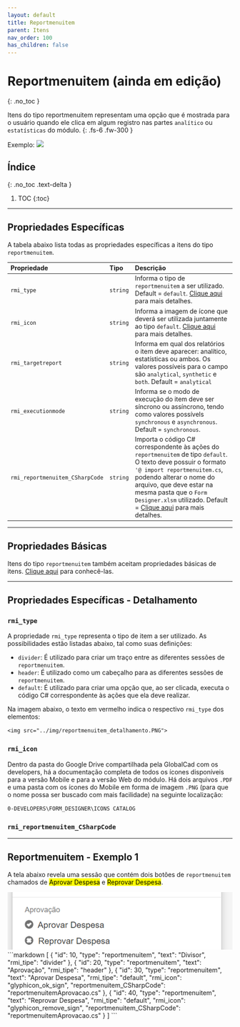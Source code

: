 ```yaml
---
layout: default
title: Reportmenuitem
parent: Itens
nav_order: 100
has_children: false
---
```

# Reportmenuitem (ainda em edição)
{: .no_toc }


Itens do tipo reportmenuitem representam uma opção que é mostrada para o usuário quando ele clica em algum registro nas partes `analítico` ou `estatísticas` do módulo.
{: .fs-6 .fw-300 }

<div class="code-example" markdown="1">

Exemplo: <img src="../img/reportmenuitem_exemplo.PNG">

</div>

## Índice
{: .no_toc .text-delta }

1. TOC
{:toc}

---


## Propriedades Específicas

A tabela abaixo lista todas as propriedades específicas a itens do tipo `reportmenuitem`.

| Propriedade           | Tipo      | Descrição                                                        |
|:----------------------|:----------|:-----------------------------------------------------------------|
| `rmi_type`                | `string`  |Informa o tipo de `reportmenuitem` a ser utilizado. Default = `default`.  [Clique aqui](#rmi_type) para mais detalhes.
| `rmi_icon`                | `string`  |Informa a imagem de ícone que deverá ser utilizada juntamente ao tipo `default`. [Clique aqui](#rmi_icon) para mais detalhes.
| `rmi_targetreport`          | `string`    |Informa em qual dos relatórios o item deve aparecer: analítico, estatísticas ou ambos. Os valores possíveis para o campo são `analytical`, `synthetic` e `both`. Default = `analytical`
| `rmi_executionmode` | `string`    |Informa se o modo de execução do item deve ser síncrono ou assíncrono, tendo como valores possívels `synchronous` e `asynchronous`. Default = `synchronous`.
| `rmi_reportmenuitem_CSharpCode` | `string`    |Importa o código C# correspondente às ações do `reportmenuitem` de tipo `default`. O texto deve possuir o formato `'@ import reportmenuitem.cs`, podendo alterar o nome do arquivo, que deve estar na mesma pasta que o `Form Designer.xlsm` utilizado. Default = [Clique aqui](#rmi_reportmenuitem_CSharpCode) para mais detalhes.

---

## Propriedades Básicas

Itens do tipo `reportmenuitem` também aceitam propriedades básicas de itens. [Clique aqui](basicproperties.md) para conhecê-las.

---

## Propriedades Específicas - Detalhamento

### `rmi_type`

A propriedade `rmi_type` representa o tipo de item a ser utilizado. As possibilidades estão listadas abaixo, tal como suas definições:

- `divider`: É utilizado para criar um traço entre as diferentes sessões de `reportmenuitem`.
- `header`: É utilizado como um cabeçalho para as diferentes sessões de `reportmenuitem`.
- `default`: É utilizado para criar uma opção que, ao ser clicada, executa o código C# correspondente às ações que ela deve realizar.

Na imagem abaixo, o texto em vermelho indica o respectivo `rmi_type` dos elementos:

```
<img src="../img/reportmenuitem_detalhamento.PNG">
```

### `rmi_icon`

Dentro da pasta do Google Drive compartilhada pela GlobalCad com os developers, há a documentação completa de todos os ícones disponíveis para a versão Mobile e para a versão Web do módulo. Há dois arquivos `.PDF` e uma pasta com os ícones do Mobile em forma de imagem `.PNG` (para que o nome possa ser buscado com mais facilidade) na seguinte localização:

```
0-DEVELOPERS\FORM_DESIGNER\ICONS CATALOG
```

### `rmi_reportmenuitem_CSharpCode`



---

## Reportmenuitem - Exemplo 1

A tela abaixo revela uma sessão que contém dois botões de `reportmenuitem` chamados de <mark>Aprovar Despesa</mark> e <mark>Reprovar Despesa</mark>.

<div class="code-example" markdown="1">

<img src="../img/reportmenuitem_exemplo1.PNG">

</div>
```markdown
[
  {
    "id": 10,
    "type": "reportmenuitem",
    "text": "Divisor",
    "rmi_tipe": "divider"
  },
  {
    "id": 20,
    "type": "reportmenuitem",
    "text": "Aprovação",
    "rmi_tipe": "header"
  },
  {
    "id": 30,
    "type": "reportmenuitem",
    "text": "Aprovar Despesa",
    "rmi_tipe": "default",
    "rmi_icon": "glyphicon_ok_sign",
    "reportmenuitem_CSharpCode": "reportmenuitemAprovacao.cs"
  },
  {
    "id": 40,
    "type": "reportmenuitem",
    "text": "Reprovar Despesa",
    "rmi_tipe": "default",
    "rmi_icon": "glyphicon_remove_sign",
    "reportmenuitem_CSharpCode": "reportmenuitemAprovacao.cs"
  }
]
```
